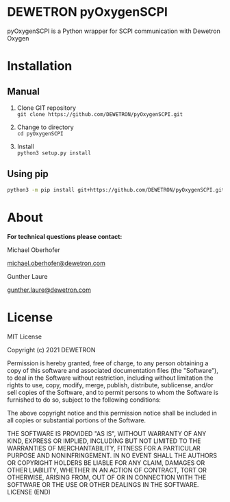 # DEWETRON pyOxygenSCPI

pyOxygenSCPI is a Python wrapper for SCPI communication with Dewetron Oxygen


# Installation

## Manual

1. Clone GIT repository \
`git clone https://github.com/DEWETRON/pyOxygenSCPI.git`

2. Change to directory \
`cd pyOxygenSCPI`

3. Install \
`python3 setup.py install`

## Using pip
```bash
python3 -m pip install git+https://github.com/DEWETRON/pyOxygenSCPI.git
```

# About

**For technical questions please contact:**

Michael Oberhofer 

michael.oberhofer@dewetron.com

Gunther Laure

gunther.laure@dewetron.com




# License
MIT License

Copyright (c) 2021 DEWETRON

Permission is hereby granted, free of charge, to any person obtaining a copy
of this software and associated documentation files (the "Software"), to deal
in the Software without restriction, including without limitation the rights
to use, copy, modify, merge, publish, distribute, sublicense, and/or sell
copies of the Software, and to permit persons to whom the Software is
furnished to do so, subject to the following conditions:

The above copyright notice and this permission notice shall be included in all
copies or substantial portions of the Software.

THE SOFTWARE IS PROVIDED "AS IS", WITHOUT WARRANTY OF ANY KIND, EXPRESS OR
IMPLIED, INCLUDING BUT NOT LIMITED TO THE WARRANTIES OF MERCHANTABILITY,
FITNESS FOR A PARTICULAR PURPOSE AND NONINFRINGEMENT. IN NO EVENT SHALL THE
AUTHORS OR COPYRIGHT HOLDERS BE LIABLE FOR ANY CLAIM, DAMAGES OR OTHER
LIABILITY, WHETHER IN AN ACTION OF CONTRACT, TORT OR OTHERWISE, ARISING FROM,
OUT OF OR IN CONNECTION WITH THE SOFTWARE OR THE USE OR OTHER DEALINGS IN THE
SOFTWARE.
LICENSE (END)
